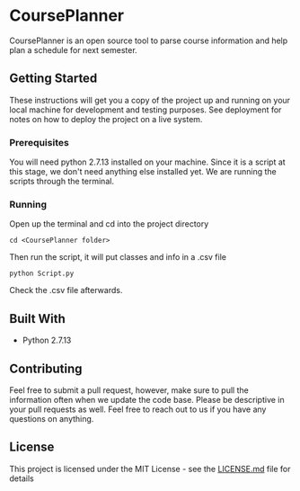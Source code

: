 # CoursePlanner
CoursePlanner is an open source tool to parse course information and help plan a schedule for next semester.

## Getting Started

These instructions will get you a copy of the project up and running on your local machine for development and testing purposes. See deployment for notes on how to deploy the project on a live system.

### Prerequisites

You will need python 2.7.13 installed on your machine.
Since it is a script at this stage, we don't need anything else installed yet.
We are running the scripts through the terminal.

### Running

Open up the terminal and cd into the project directory

```
cd <CoursePlanner folder>
```
Then run the script, it will put classes and info in a .csv file
```
python Script.py
```

Check the .csv file afterwards.


## Built With

* Python 2.7.13

## Contributing

Feel free to submit a pull request, however, make sure to pull the information often when we update the code base.
Please be descriptive in your pull requests as well.  Feel free to reach out to us if you have any questions on anything.

## License

This project is licensed under the MIT License - see the [LICENSE.md](LICENSE.md) file for details

